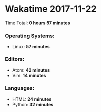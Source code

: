# Wakatime 2017-11-22

Time Total: **0 hours 57 minutes**

### Operating Systems:
- Linux: **57 minutes** 

### Editors:
- Atom: **42 minutes** 
- Vim: **14 minutes** 

### Languages:
- HTML: **24 minutes** 
- Python: **32 minutes** 

